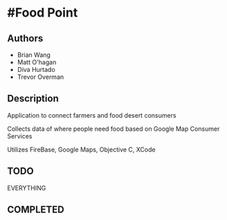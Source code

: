 #Food Point
========================================
## Authors
 - Brian Wang
 - Matt O'hagan
 - Diva Hurtado
 - Trevor Overman

## Description
Application to connect farmers and food desert consumers

Collects data of where people need food based on Google Map Consumer Services

Utilizes FireBase, Google Maps, Objective C, XCode

## TODO
EVERYTHING

## COMPLETED
